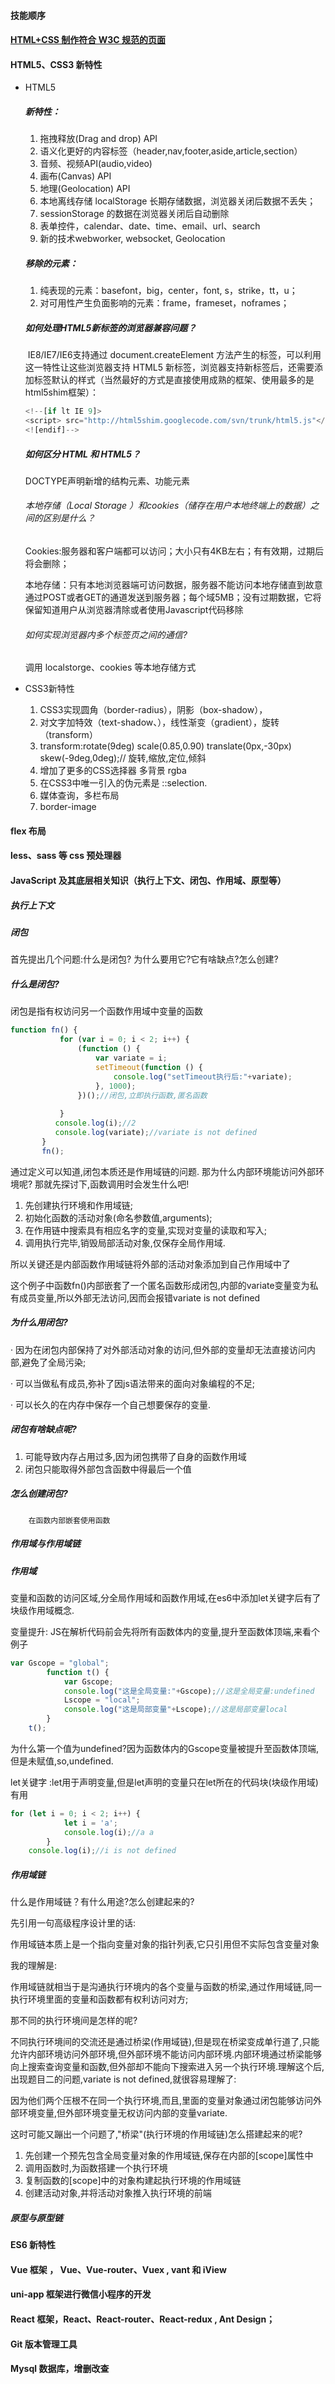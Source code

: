 #### 技能顺序

#### [HTML+CSS 制作符合 W3C 规范的页面](./8.md)

#### HTML5、CSS3 新特性

- HTML5

  ##### 新特性：

  1. 拖拽释放(Drag and drop) API 
  2. 语义化更好的内容标签（header,nav,footer,aside,article,section）
  3. 音频、视频API(audio,video)
  4. 画布(Canvas) API
  5. 地理(Geolocation) API
  6. 本地离线存储 localStorage 长期存储数据，浏览器关闭后数据不丢失；
  7. sessionStorage 的数据在浏览器关闭后自动删除
  8. 表单控件，calendar、date、time、email、url、search  
  9. 新的技术webworker, websocket, Geolocation

  ##### 移除的元素：

  1. 纯表现的元素：basefont，big，center，font, s，strike，tt，u；
  2. 对可用性产生负面影响的元素：frame，frameset，noframes；

  ##### 如何处理HTML5新标签的浏览器兼容问题？

  ​		IE8/IE7/IE6支持通过 document.createElement 方法产生的标签，可以利用这一特性让这些浏览器支持 HTML5 新标签，浏览器支持新标签后，还需要添加标签默认的样式（当然最好的方式是直接使用成熟的框架、使用最多的是html5shim框架）：

  ```javascript
  <!--[if lt IE 9]>
  <script> src="http://html5shim.googlecode.com/svn/trunk/html5.js"</script>
  <![endif]-->
  ```

  

  ##### 如何区分 HTML 和 HTML5？

  DOCTYPE声明新增的结构元素、功能元素

  ###### 本地存储（Local Storage ）和cookies（储存在用户本地终端上的数据）之间的区别是什么？

  Cookies:服务器和客户端都可以访问；大小只有4KB左右；有有效期，过期后将会删除；

  本地存储：只有本地浏览器端可访问数据，服务器不能访问本地存储直到故意通过POST或者GET的通道发送到服务器；每个域5MB；没有过期数据，它将保留知道用户从浏览器清除或者使用Javascript代码移除

  ###### 如何实现浏览器内多个标签页之间的通信?

  调用 localstorge、cookies 等本地存储方式

  

- CSS3新特性

  1. CSS3实现圆角（border-radius），阴影（box-shadow），
  2. 对文字加特效（text-shadow、），线性渐变（gradient），旋转（transform）
  3. transform:rotate(9deg) scale(0.85,0.90) translate(0px,-30px) skew(-9deg,0deg);// 旋转,缩放,定位,倾斜
  4. 增加了更多的CSS选择器  多背景 rgba 
  5. 在CSS3中唯一引入的伪元素是 ::selection.
  6. 媒体查询，多栏布局
  7. border-image



#### flex 布局

#### less、sass 等 css 预处理器

#### JavaScript 及其底层相关知识（执行上下文、闭包、作用域、原型等）

##### 执行上下文



##### 闭包

首先提出几个问题:什么是闭包? 为什么要用它?它有啥缺点?怎么创建?

##### 什么是闭包?

闭包是指有权访问另一个函数作用域中变量的函数

```javascript
function fn() {
           for (var i = 0; i < 2; i++) {
               (function () {
                   var variate = i;
                   setTimeout(function () {
                       console.log("setTimeout执行后:"+variate);
                   }, 1000);
               })();//闭包,立即执行函数,匿名函数
                            
           }
          console.log(i);//2
          console.log(variate);//variate is not defined
       }
       fn(); 
```

通过定义可以知道,闭包本质还是作用域链的问题.
	那为什么内部环境能访问外部环境呢?
	那就先探讨下,函数调用时会发生什么吧!

1. 先创建执行环境和作用域链;
2. 初始化函数的活动对象(命名参数值,arguments);
3. 在作用链中搜索具有相应名字的变量,实现对变量的读取和写入;
4. 调用执行完毕,销毁局部活动对象,仅保存全局作用域.

所以关键还是内部函数作用域链将外部的活动对象添加到自己作用域中了

这个例子中函数fn()内部嵌套了一个匿名函数形成闭包,内部的variate变量变为私有成员变量,所以外部无法访问,因而会报错variate is not defined

##### 为什么用闭包?  	

· 因为在闭包内部保持了对外部活动对象的访问,但外部的变量却无法直接访问内部,避免了全局污染;

· 可以当做私有成员,弥补了因js语法带来的面向对象编程的不足;

· 可以长久的在内存中保存一个自己想要保存的变量.

##### 闭包有啥缺点呢?  

1. 可能导致内存占用过多,因为闭包携带了自身的函数作用域
2. 闭包只能取得外部包含函数中得最后一个值

##### 怎么创建闭包?  
		在函数内部嵌套使用函数



##### 作用域与作用域链

##### 作用域  

变量和函数的访问区域,分全局作用域和函数作用域,在es6中添加let关键字后有了块级作用域概念.

变量提升: JS在解析代码前会先将所有函数体内的变量,提升至函数体顶端,来看个例子

```javascript
var Gscope = "global";
        function t() {
            var Gscope;
            console.log("这是全局变量:"+Gscope);//这是全局变量:undefined
            Lscope = "local";
            console.log("这是局部变量"+Lscope);//这是局部变量local
        }  
    t();
```

为什么第一个值为undefined?因为函数体内的Gscope变量被提升至函数体顶端,但是未赋值,so,undefined.

let关键字 :let用于声明变量,但是let声明的变量只在let所在的代码块(块级作用域)有用

```javascript
for (let i = 0; i < 2; i++) {
            let i = 'a';
            console.log(i);//a a
        }
    console.log(i);//i is not defined
```

##### 作用域链  

什么是作用域链？有什么用途?怎么创建起来的?

先引用一句高级程序设计里的话:

作用域链本质上是一个指向变量对象的指针列表,它只引用但不实际包含变量对象

我的理解是:

作用域链就相当于是沟通执行环境内的各个变量与函数的桥梁,通过作用域链,同一执行环境里面的变量和函数都有权利访问对方;

那不同的执行环境间是怎样的呢?

不同执行环境间的交流还是通过桥梁(作用域链),但是现在桥梁变成单行道了,只能允许内部环境访问外部环境,但外部环境不能访问内部环境.内部环境通过桥梁能够向上搜索查询变量和函数,但外部却不能向下搜索进入另一个执行环境.理解这个后,出现题目二的问题,variate is not defined,就很容易理解了:

因为他们两个压根不在同一个执行环境,而且,里面的变量对象通过闭包能够访问外部环境变量,但外部环境变量无权访问内部的变量variate.

这时可能又蹦出一个问题了,"桥梁"(执行环境的作用域链)怎么搭建起来的呢?

1. 先创建一个预先包含全局变量对象的作用域链,保存在内部的[scope]属性中
2. 调用函数时,为函数搭建一个执行环境
3. 复制函数的[scope]中的对象构建起执行环境的作用域链
4. 创建活动对象,并将活动对象推入执行环境的前端



##### 原型与原型链



#### ES6 新特性

#### Vue 框架 ， Vue、Vue-router、Vuex , vant 和 iView

#### uni-app 框架进行微信小程序的开发

#### React 框架，React、React-router、React-redux , Ant Design；

#### Git 版本管理工具

#### Mysql 数据库，增删改查
